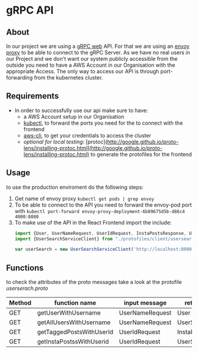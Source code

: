 # gRPC API
## About
In our project we are using a [gRPC web](https://grpc.io/docs/) API. For that we are using an [envoy proxy](https://www.envoyproxy.io/docs/envoy/latest/) to be able to connect to the gRPC Server. As we have no real users in our Project and we don't want our system publicly accessible from the outside you need to have a AWS Account in our Organisation with the appropriate Access. The only way to access our API is through port-forwarding from the kubernetes cluster. 

## Requirements
- In order to successfully use our api make sure to have:
  * a AWS Account setup in our Organisation
  - [kubectl](https://kubernetes.io/docs/tasks/tools/install-kubectl/), to forward the ports you need for the to connect with the frontend 
  - [aws-cli](https://docs.aws.amazon.com/cli/latest/userguide/install-cliv1.html), to get your credentials to access the cluster
  - *optional for local testing*: [protoc](http://google.github.io/proto-lens/installing-protoc.html](http://google.github.io/proto-lens/installing-protoc.html) to generate the protofiles for the frontend

## Usage
to use the production enviroment do the following steps:
1. Get name of envoy proxy `kubectl get pods | grep envoy`
2. To be able to connect to the API you need to forward the envoy-pod port with  ```kubectl port-forward envoy-proxy-deployment-6b89675d5b-d86c4 4000:8080```
3. To make use of the API in the React Frontend import the include:
     ```javascript
     import {User, UserNameRequest, UserIdRequest, InstaPostsResponse, UserSearchResponse} from "./protofiles/client/usersearch_pb.js";
     import {UserSearchServiceClient} from "./protofiles/client/usersearch_grpc_web_pb.js";

     var userSearch = new UserSearchServiceClient('http://localhost:8080');
    ```
## Functions
to check the attributes of the proto messages take a look at the protofile *userserach.proto*

| **Method** | **function name**           | **input message**   | **return message** |
|------------|-----------------------------|---------------------|--------------------|
| GET        | getUserWithUsername         | UserNameRequest     | User               |
| GET        | getAllUsersWithUsername     | UserNameRequest     | UserSearchResponse |
| GET        | getTaggedPostsWithUserId    | UserIdRequest       | InstaPostsResponse |
| GET        | getInstaPostssWithUserid    | UserIdRequest       | UserSearchResponse |
